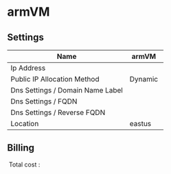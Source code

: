 # armVM 

## Settings


| Name | armVM  |
| --- | --- |
| Ip Address |   |
| Public IP Allocation Method | Dynamic  |
| Dns Settings / Domain Name Label |   |
| Dns Settings / FQDN |   |
| Dns Settings / Reverse FQDN |   |
| Location | eastus  |

## Billing
 Total cost : 

